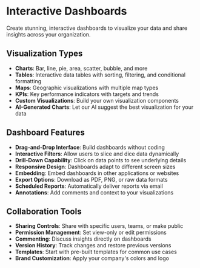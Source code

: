 # Interactive Dashboards

Create stunning, interactive dashboards to visualize your data and share insights across your organization.

## Visualization Types

- **Charts**: Bar, line, pie, area, scatter, bubble, and more
- **Tables**: Interactive data tables with sorting, filtering, and conditional formatting
- **Maps**: Geographic visualizations with multiple map types
- **KPIs**: Key performance indicators with targets and trends
- **Custom Visualizations**: Build your own visualization components
- **AI-Generated Charts**: Let our AI suggest the best visualization for your data

## Dashboard Features

- **Drag-and-Drop Interface**: Build dashboards without coding
- **Interactive Filters**: Allow users to slice and dice data dynamically
- **Drill-Down Capability**: Click on data points to see underlying details
- **Responsive Design**: Dashboards adapt to different screen sizes
- **Embedding**: Embed dashboards in other applications or websites
- **Export Options**: Download as PDF, PNG, or raw data formats
- **Scheduled Reports**: Automatically deliver reports via email
- **Annotations**: Add comments and context to your visualizations

## Collaboration Tools

- **Sharing Controls**: Share with specific users, teams, or make public
- **Permission Management**: Set view-only or edit permissions
- **Commenting**: Discuss insights directly on dashboards
- **Version History**: Track changes and restore previous versions
- **Templates**: Start with pre-built templates for common use cases
- **Brand Customization**: Apply your company's colors and logo
